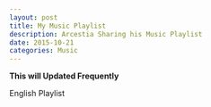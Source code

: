 ```yaml
---
layout: post
title: My Music Playlist
description: Arcestia Sharing his Music Playlist
date: 2015-10-21
categories: Music
---
```

**This will Updated Frequently**

English Playlist
